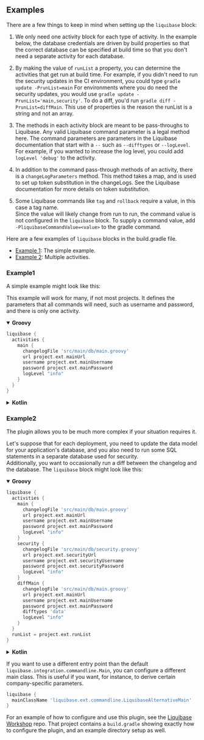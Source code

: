 Examples
--------

There are a few things to keep in mind when setting up the `liquibase` block:

1. We only need one activity block for each type of activity.  In the example below, the database
   credentials are driven by build properties so that the correct database can be specified at build
   time so that you don't need a separate activity for each database.

2. By making the value of `runList` a property, you can determine the activities that get run at
   build time.  For example, if you didn't need to run the security updates in the CI environment,
   you could type `gradle update -PrunList=main` For environments where you do need the security
   updates, you would use `gradle update -PrunList='main,security'`.  To do a diff, you'd run
   `gradle diff -PrunList=diffMain`.  This use of properties is the reason the runList is a string
   and not an array.

3. The methods in each activity block are meant to be pass-throughs to Liquibase.  Any valid
   Liquibase command parameter is a legal method here.  The command parameters are parameters in the
   Liquibase documentation that start with a `--` such as `--difftypes` or `--logLevel`.  For
   example, if you wanted to increase the log level, you could add `logLevel 'debug'` to the
   activity.

4. In addition to the command pass-through methods of an activity, there is a `changeLogParameters`
   method.  This method takes a map, and is used to set up token substitution in the changeLogs.  See
   the Liquibase documentation for more details on token substitution.

5. Some Liquibase commands like `tag` and `rollback` require a value, in this case a tag name.  
   Since the value will likely change from run to run, the command value is not configured in the
   `liquibase` block.  To supply a command value, add `-PliquibaseCommandValue=<value>` to the
   gradle command.

Here are a few examples of `liquibase` blocks in the build.gradle file.

- [Example 1](#example1): The simple example.
- [Example 2](#example2): Multiple activities.

### Example1

A simple example might look like this:

This example will work for many, if not most projects.  It defines the parameters that all commands
will need, such as username and password, and there is only one activity.

<details open>
<summary><b>Groovy</b></summary>

```groovy
liquibase {
  activities {
    main {
      changelogFile 'src/main/db/main.groovy'
      url project.ext.mainUrl
      username project.ext.mainUsername
      password project.ext.mainPassword
      logLevel "info"
    }
  }
}
```

</details>
<details>
<summary><b>Kotlin</b></summary>

Coming Soon
</details>


### Example2

The plugin allows you to be much more complex if your situation requires it.

Let's suppose that for each deployment, you need to update the data model for your application's
database, and you also need to run some SQL statements in a separate database used for security.  
Additionally, you want to occasionally run a diff between the changelog and the database.  The
`liquibase` block might look like this:

<details open>
<summary><b>Groovy</b></summary>

```groovy
liquibase {
  activities {
    main {
      changelogFile 'src/main/db/main.groovy'
      url project.ext.mainUrl
      username project.ext.mainUsername
      password project.ext.mainPassword
      logLevel "info"
    }
    security {
      changelogFile 'src/main/db/security.groovy'
      url project.ext.securityUrl
      username project.ext.securityUsername
      password project.ext.securityPassword
      logLevel "info"
    }
    diffMain {
      changelogFile 'src/main/db/main.groovy'
      url project.ext.mainUrl
      username project.ext.mainUsername
      password project.ext.mainPassword
      difftypes 'data'
      logLevel "info"
    }
  }
  runList = project.ext.runList
}
```

</details>
<details>
<summary><b>Kotlin</b></summary>

Coming Soon
</details>


If you want to use a different entry point than the default 
`liquibase.integration.commandline.Main`, you can configure a different main class. This is
useful if you want, for instance, to derive certain company-specific parameters.

```groovy
liquibase {
  mainClassName 'liquibase.ext.commandline.LiquibaseAlternativeMain'
}
```

For an example of how to configure and use this plugin, see the
[Liquibase Workshop](https://github.com/stevesaliman/liquibase-workshop) repo. That project contains
a `build.gradle` showing exactly how to configure the plugin, and an example directory setup as well.
